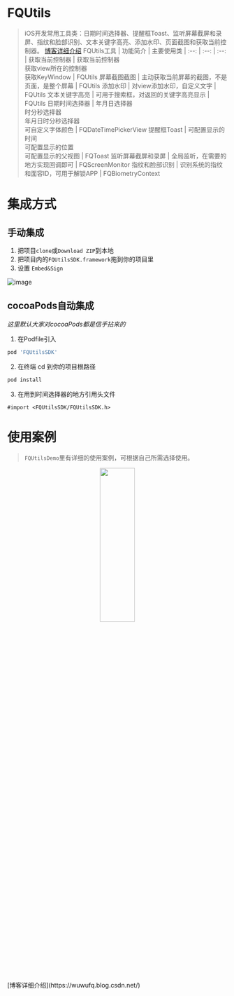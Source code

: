 # FQUtils
> iOS开发常用工具类：日期时间选择器、提醒框Toast、监听屏幕截屏和录屏、指纹和脸部识别、文本关键字高亮、添加水印、页面截图和获取当前控制器。
[博客详细介绍](https://wuwufq.blog.csdn.net/)
FQUtils工具 | 功能简介 | 主要使用类
| :--: | :--: | :--: |
获取当前控制器 | 获取当前控制器<br>获取view所在的控制器<br>获取KeyWindow | FQUtils
屏幕截图截图 | 主动获取当前屏幕的截图，不是页面，是整个屏幕 | FQUtils
添加水印 | 对view添加水印，自定义文字 | FQUtils
文本关键字高亮 | 可用于搜索框，对返回的关键字高亮显示 | FQUtils
日期时间选择器 | 年月日选择器<br>时分秒选择器<br>年月日时分秒选择器<br>可自定义字体颜色 | FQDateTimePickerView
提醒框Toast | 可配置显示的时间<br>可配置显示的位置<br>可配置显示的父视图 | FQToast
监听屏幕截屏和录屏 | 全局监听，在需要的地方实现回调即可 | FQScreenMonitor
指纹和脸部识别 | 识别系统的指纹和面容ID，可用于解锁APP | FQBiometryContext

# 集成方式
## 手动集成
1. 把项目`clone`或`Download ZIP`到本地
2. 把项目内的`FQUtilsSDK.framework`拖到你的项目里
3. 设置 `Embed&Sign`

![image](https://user-images.githubusercontent.com/23627803/125395602-fc978c80-e3dd-11eb-9ddc-91888041af52.png)


## cocoaPods自动集成
_这里默认大家对cocoaPods都是信手拈来的_
1. 在Podfile引入
```bash
pod 'FQUtilsSDK'
```
2. 在终端 cd 到你的项目根路径
```bash
pod install
```
3. 在用到时间选择器的地方引用头文件
```object-c
#import <FQUtilsSDK/FQUtilsSDK.h>
```
# 使用案例
> `FQUtilsDemo`里有详细的使用案例，可根据自己所需选择使用。

<div  align = 'center' >
<img src="https://user-images.githubusercontent.com/23627803/125396584-52b8ff80-e3df-11eb-90b5-b55af102e5a0.gif" width = 40% height = 30% >
</div>
[博客详细介绍](https://wuwufq.blog.csdn.net/)



